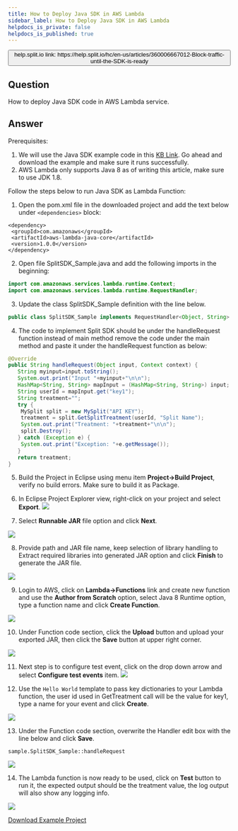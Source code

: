 ```yaml
---
title: How to Deploy Java SDK in AWS Lambda
sidebar_label: How to Deploy Java SDK in AWS Lambda
helpdocs_is_private: false
helpdocs_is_published: true
---
```


<p>
  <button style={{borderRadius:'8px', border:'1px', fontFamily:'Courier New', fontWeight:'800', textAlign:'left'}}> help.split.io link: https://help.split.io/hc/en-us/articles/360006667012-Block-traffic-until-the-SDK-is-ready </button>
</p>

## Question

How to deploy Java SDK code in AWS Lambda service.

## Answer

Prerequisites:

1. We will use the Java SDK example code in this [KB Link](https://github.com/Split-Community/Split-SDKs-Examples/tree/main/Java-SDK). Go ahead and download the example and make sure it runs successfully.
2. AWS Lambda only supports Java 8 as of writing this article, make sure to use JDK 1.8.

Follow the steps below to run Java SDK as Lambda Function:

1. Open the pom.xml file in the downloaded project and add the text below under `<dependencies>` block:
  ```
<dependency>
   <groupId>com.amazonaws</groupId>
   <artifactId>aws-lambda-java-core</artifactId>
   <version>1.0.0</version>
</dependency>
```
2. Open file SplitSDK_Sample.java and add the following imports in the beginning:
  ```java
import com.amazonaws.services.lambda.runtime.Context;
import com.amazonaws.services.lambda.runtime.RequestHandler;
```
3. Update the class SplitSDK_Sample definition with the line below.
  ```java
public class SplitSDK_Sample implements RequestHandler<Object, String> {
```
4. The code to implement Split SDK should be under the handleRequest function instead of main method remove the code under the main method and paste it under the handleRequest function as below:
```java
@Override
public String handleRequest(Object input, Context context) {
   String myinput=input.toString();
   System.out.print("Input "+myinput+"\n\n");
   HashMap<String, String> mapInput = (HashMap<String, String>) input;
   String userId = mapInput.get("key1");
   String treatment="";
   try {
    MySplit split = new MySplit("API KEY");
    treatment = split.GetSplitTreatment(userId, "Split Name");             
    System.out.print("Treatment: "+treatment+"\n\n");
    split.Destroy();
   } catch (Exception e) {
    System.out.print("Exception: "+e.getMessage());
   }
   return treatment;
}
```
5. Build the Project in Eclipse using menu item **Project->Build Project**, verify no build errors. Make sure to build it as Package.

6. In Eclipse Project Explorer view, right-click on your project and select **Export**.
![](https://help.split.io/hc/article_attachments/360039475392/Screen_Shot_2019-09-26_at_12.14.14_PM.png)

7. Select **Runnable JAR** file option and click **Next**.

![](https://help.split.io/hc/article_attachments/360039461751/Screen_Shot_2019-09-26_at_12.14.30_PM.png)

8. Provide path and JAR file name, keep selection of library handling to Extract required libraries into generated JAR option and click **Finish** to generate the JAR file.

![](https://help.split.io/hc/article_attachments/360039475872/Screen_Shot_2019-09-26_at_12.14.47_PM.png)

9. Login to AWS, click on **Lambda->Functions** link and create new function and use the **Author from Scratch** option, select Java 8 Runtime option, type a function name and click **Create Function**.

![](https://help.split.io/hc/article_attachments/360039461351/Screen_Shot_2019-09-26_at_12.09.14_PM.png)

10. Under Function code section, click the **Upload** button and upload your exported JAR, then click the **Save** button at upper right corner.

![](https://help.split.io/hc/article_attachments/360039475992/Screen_Shot_2019-09-26_at_12.21.10_PM.png)

11. Next step is to configure test event, click on the drop down arrow and select **Configure test events** item.
![](https://help.split.io/hc/article_attachments/360039462191/Screen_Shot_2019-09-26_at_12.22.09_PM.png)

12. Use the `Hello World` template to pass key dictionaries to your Lambda function, the user id used in GetTreatment call will be the value for key1, type a name for your event and click **Create**.

![](https://help.split.io/hc/article_attachments/360039476332/Screen_Shot_2019-09-26_at_12.26.13_PM.png)

13. Under the Function code section, overwrite the Handler edit box with the line below and click **Save**.
```
sample.SplitSDK_Sample::handleRequest
```
![](https://help.split.io/hc/article_attachments/4423286782989/Screen_Shot_2019-09-26_at_12.27.55_PM.png)

14. The Lambda function is now ready to be used, click on **Test** button to run it, the expected output should be the treatment value, the log output will also show any logging info.

![](https://help.split.io/hc/article_attachments/360039463251/Screen_Shot_2019-09-26_at_12.34.37_PM.png)

[Download Example Project](https://drive.google.com/a/split.io/file/d/1iwl7u5ohAAx4PawuIw_gWb6kY_3Gfhs-/view?usp=sharing)